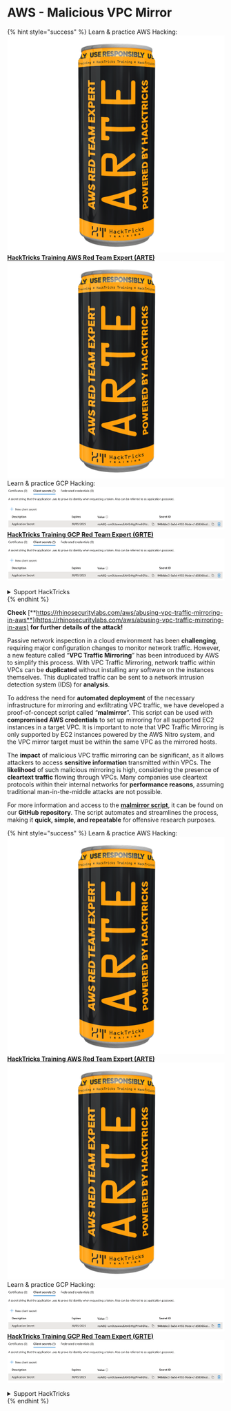 # AWS - Malicious VPC Mirror

{% hint style="success" %}
Learn & practice AWS Hacking:<img src="../../../../.gitbook/assets/image (1) (1).png" alt="" data-size="line">[**HackTricks Training AWS Red Team Expert (ARTE)**](https://training.hacktricks.xyz/courses/arte)<img src="../../../../.gitbook/assets/image (1) (1).png" alt="" data-size="line">\
Learn & practice GCP Hacking: <img src="../../../../.gitbook/assets/image (2).png" alt="" data-size="line">[**HackTricks Training GCP Red Team Expert (GRTE)**<img src="../../../../.gitbook/assets/image (2).png" alt="" data-size="line">](https://training.hacktricks.xyz/courses/grte)

<details>

<summary>Support HackTricks</summary>

* Check the [**subscription plans**](https://github.com/sponsors/carlospolop)!
* **Join the** 💬 [**Discord group**](https://discord.gg/hRep4RUj7f) or the [**telegram group**](https://t.me/peass) or **follow** us on **Twitter** 🐦 [**@hacktricks\_live**](https://twitter.com/hacktricks\_live)**.**
* **Share hacking tricks by submitting PRs to the** [**HackTricks**](https://github.com/carlospolop/hacktricks) and [**HackTricks Cloud**](https://github.com/carlospolop/hacktricks-cloud) github repos.

</details>
{% endhint %}

**Check** [**https://rhinosecuritylabs.com/aws/abusing-vpc-traffic-mirroring-in-aws**](https://rhinosecuritylabs.com/aws/abusing-vpc-traffic-mirroring-in-aws) **for further details of the attack!**

Passive network inspection in a cloud environment has been **challenging**, requiring major configuration changes to monitor network traffic. However, a new feature called “**VPC Traffic Mirroring**” has been introduced by AWS to simplify this process. With VPC Traffic Mirroring, network traffic within VPCs can be **duplicated** without installing any software on the instances themselves. This duplicated traffic can be sent to a network intrusion detection system (IDS) for **analysis**.

To address the need for **automated deployment** of the necessary infrastructure for mirroring and exfiltrating VPC traffic, we have developed a proof-of-concept script called “**malmirror**”. This script can be used with **compromised AWS credentials** to set up mirroring for all supported EC2 instances in a target VPC. It is important to note that VPC Traffic Mirroring is only supported by EC2 instances powered by the AWS Nitro system, and the VPC mirror target must be within the same VPC as the mirrored hosts.

The **impact** of malicious VPC traffic mirroring can be significant, as it allows attackers to access **sensitive information** transmitted within VPCs. The **likelihood** of such malicious mirroring is high, considering the presence of **cleartext traffic** flowing through VPCs. Many companies use cleartext protocols within their internal networks for **performance reasons**, assuming traditional man-in-the-middle attacks are not possible.

For more information and access to the [**malmirror script**](https://github.com/RhinoSecurityLabs/Cloud-Security-Research/tree/master/AWS/malmirror), it can be found on our **GitHub repository**. The script automates and streamlines the process, making it **quick, simple, and repeatable** for offensive research purposes.

{% hint style="success" %}
Learn & practice AWS Hacking:<img src="../../../../.gitbook/assets/image (1) (1).png" alt="" data-size="line">[**HackTricks Training AWS Red Team Expert (ARTE)**](https://training.hacktricks.xyz/courses/arte)<img src="../../../../.gitbook/assets/image (1) (1).png" alt="" data-size="line">\
Learn & practice GCP Hacking: <img src="../../../../.gitbook/assets/image (2).png" alt="" data-size="line">[**HackTricks Training GCP Red Team Expert (GRTE)**<img src="../../../../.gitbook/assets/image (2).png" alt="" data-size="line">](https://training.hacktricks.xyz/courses/grte)

<details>

<summary>Support HackTricks</summary>

* Check the [**subscription plans**](https://github.com/sponsors/carlospolop)!
* **Join the** 💬 [**Discord group**](https://discord.gg/hRep4RUj7f) or the [**telegram group**](https://t.me/peass) or **follow** us on **Twitter** 🐦 [**@hacktricks\_live**](https://twitter.com/hacktricks\_live)**.**
* **Share hacking tricks by submitting PRs to the** [**HackTricks**](https://github.com/carlospolop/hacktricks) and [**HackTricks Cloud**](https://github.com/carlospolop/hacktricks-cloud) github repos.

</details>
{% endhint %}
